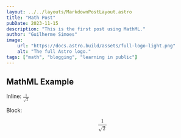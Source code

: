 ```yaml
---
layout: ../../layouts/MarkdownPostLayout.astro
title: "Math Post"
pubDate: 2023-11-15
description: "This is the first post using MathML."
author: "Guilherme Simoes"
image:
    url: "https://docs.astro.build/assets/full-logo-light.png"
    alt: "The full Astro logo."
tags: ["math", "blogging", "learning in public"]
---
```


## MathML Example

Inline: <math>
<mfrac>
<mn>1</mn>
<msqrt>
<mn>2</mn>
</msqrt>
</mfrac>
</math>

Block:

<math display="block">
    <mfrac>
        <mn>1</mn>
        <msqrt>
            <mn>2</mn>
        </msqrt>
    </mfrac>
</math>
